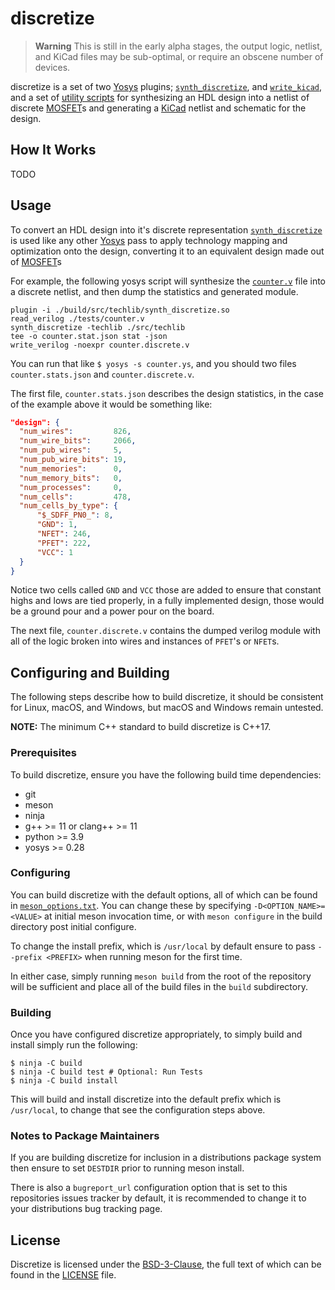 # discretize

> **Warning** This is still in the early alpha stages, the output logic, netlist, and
> KiCad files may be sub-optimal, or require an obscene number of devices.

discretize is a set of two [Yosys] plugins; [`synth_discretize`], and [`write_kicad`], and a set of [utility scripts](./contrib/) for synthesizing an HDL design into a netlist of discrete [MOSFET]s and generating a [KiCad] netlist and schematic for the design.


## How It Works

TODO


## Usage

To convert an HDL design into it's discrete representation [`synth_discretize`] is used like any other [Yosys] pass to apply technology mapping and optimization onto the design, converting it to an equivalent design made out of [MOSFET]s

For example, the following yosys script will synthesize the [`counter.v`](./tests/counter.v) file
into a discrete netlist, and then dump the statistics and generated module.

```
plugin -i ./build/src/techlib/synth_discretize.so
read_verilog ./tests/counter.v
synth_discretize -techlib ./src/techlib
tee -o counter.stat.json stat -json
write_verilog -noexpr counter.discrete.v
```

You can run that like `$ yosys -s counter.ys`, and you should two files `counter.stats.json` and `counter.discrete.v`.

The first file, `counter.stats.json` describes the design statistics, in the case of the example above it would be something like:

```json
"design": {
  "num_wires":         826,
  "num_wire_bits":     2066,
  "num_pub_wires":     5,
  "num_pub_wire_bits": 19,
  "num_memories":      0,
  "num_memory_bits":   0,
  "num_processes":     0,
  "num_cells":         478,
  "num_cells_by_type": {
      "$_SDFF_PN0_": 8,
      "GND": 1,
      "NFET": 246,
      "PFET": 222,
      "VCC": 1
  }
}
```

Notice two cells called `GND` and `VCC` those are added to ensure that constant highs and lows are tied properly, in a fully implemented design, those would be a ground pour and a power pour on the board.

The next file, `counter.discrete.v` contains the dumped verilog module with all of the logic broken into wires and instances of `PFET`'s or `NFET`s.


## Configuring and Building

The following steps describe how to build discretize, it should be consistent for Linux, macOS, and Windows, but macOS and Windows remain untested.

**NOTE:** The minimum C++ standard to build discretize is C++17.

### Prerequisites

To build discretize, ensure you have the following build time dependencies:
 * git
 * meson
 * ninja
 * g++ >= 11 or clang++ >= 11
 * python >= 3.9
 * yosys >= 0.28


### Configuring

You can build discretize with the default options, all of which can be found in [`meson_options.txt`](meson_options.txt). You can change these by specifying `-D<OPTION_NAME>=<VALUE>` at initial meson invocation time, or with `meson configure` in the build directory post initial configure.

To change the install prefix, which is `/usr/local` by default ensure to pass `--prefix <PREFIX>` when running meson for the first time.

In either case, simply running `meson build` from the root of the repository will be sufficient and place all of the build files in the `build` subdirectory.

### Building

Once you have configured discretize appropriately, to simply build and install simply run the following:

```
$ ninja -C build
$ ninja -C build test # Optional: Run Tests
$ ninja -C build install
```

This will build and install discretize into the default prefix which is `/usr/local`, to change that see the configuration steps above.

### Notes to Package Maintainers

If you are building discretize for inclusion in a distributions package system then ensure to set `DESTDIR` prior to running meson install.

There is also a `bugreport_url` configuration option that is set to this repositories issues tracker by default, it is recommended to change it to your distributions bug tracking page.

## License

Discretize is licensed under the [BSD-3-Clause](https://spdx.org/licenses/BSD-3-Clause.html), the full text of which can be found in the [LICENSE](LICENSE) file.


[yosys]: https://github.com/YosysHQ/yosys
[kicad]: https://www.kicad.org/

[`synth_discretize`]: ./src/techlib
[`write_kicad`]: ./src/backend
[MOSFET]: https://en.wikipedia.org/wiki/MOSFET
